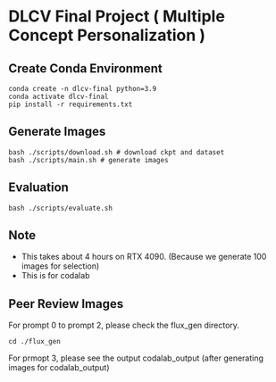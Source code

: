 # DLCV Final Project ( Multiple Concept Personalization )

## Create Conda Environment
```shell script=
conda create -n dlcv-final python=3.9
conda activate dlcv-final
pip install -r requirements.txt
```

## Generate Images
```shell script=
bash ./scripts/download.sh # download ckpt and dataset
bash ./scripts/main.sh # generate images
```

## Evaluation
```shell script=
bash ./scripts/evaluate.sh
```

## Note

- This takes about 4 hours on RTX 4090. (Because we generate 100 images for selection)
- This is for codalab

## Peer Review Images

For prompt 0 to prompt 2, please check the flux_gen directory.

```shell script=
cd ./flux_gen
```

For prmopt 3, please see the output codalab_output (after generating images for codalab_output)
